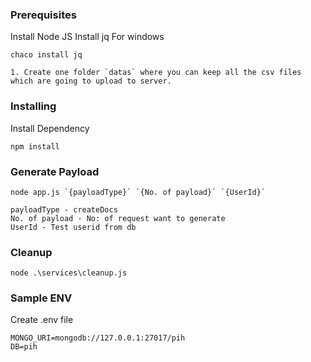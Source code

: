 ### Prerequisites

Install Node JS
Install jq
For windows 
```
chaco install jq
```

```
1. Create one folder `datas` where you can keep all the csv files which are going to upload to server.
```

### Installing

Install Dependency

```
npm install
```

### Generate Payload

```
node app.js `{payloadType}` `{No. of payload}` `{UserId}`

payloadType - createDocs
No. of payload - No: of request want to generate
UserId - Test userid from db
```

### Cleanup

```
node .\services\cleanup.js
```

### Sample ENV
Create .env file
```
MONGO_URI=mongodb://127.0.0.1:27017/pih
DB=pih
```
